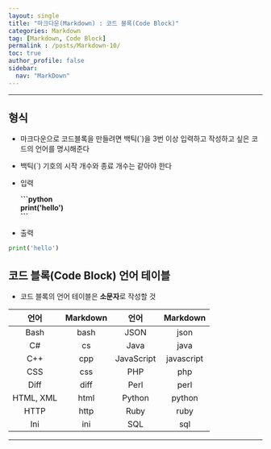 ```yaml
---
layout: single
title: "마크다운(Markdown) : 코드 블록(Code Block)"
categories: Markdown
tag: [Markdown, Code Block]
permalink : /posts/Markdown-10/
toc: true
author_profile: false
sidebar:
  nav: "MarkDown"
---
```

  
<hr>

## 형식

* 마크다운으로 코드블록을 만들려면 백틱(\`)을 3번 이상 입력하고 작성하고 싶은 코드의 언어를 명시해준다
* 백틱(\`) 기호의 시작 개수와 종료 개수는 같아야 한다
* 입력
  
  <strong>
  
  \`\`\`python   
  print('hello')    
  \`\`\`  
  </strong>  
  
* 출력
```python
print('hello')
```

## 코드 블록(Code Block) 언어 테이블

* 코드 블록의 언어 테이블은 **소문자**로 작성할 것

|    언어   | Markdown |    언어    |  Markdown  |
|:---------:|:--------:|:----------:|:----------:|
|    Bash   |   bash   |    JSON    |    json    |
|     C#    |    cs    |    Java    |    java    |
|    C++    |    cpp   | JavaScript | javascript |
|    CSS    |    css   |     PHP    |     php    |
|    Diff   |   diff   |    Perl    |    perl    |
| HTML, XML |   html   |   Python   |   python   |
|    HTTP   |   http   |    Ruby    |    ruby    |
|    Ini    |    ini   |     SQL    |     sql    |

<hr>